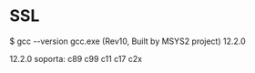 # SSL

$ gcc --version
gcc.exe (Rev10, Built by MSYS2 project) 12.2.0

12.2.0 soporta:
c89
c99
c11
c17
c2x
